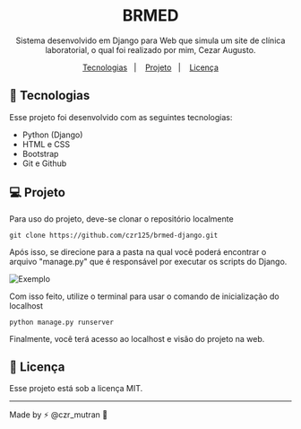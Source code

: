 <h1 align="center"> BRMED </h1>

<p align="center">
Sistema desenvolvido em Django para Web que simula um site de clínica laboratorial, o qual foi realizado por mim, Cezar Augusto.
</p>

<p align="center">
  <a href="#-tecnologias">Tecnologias</a>&nbsp;&nbsp;&nbsp;|&nbsp;&nbsp;&nbsp;
  <a href="#-projeto">Projeto</a>&nbsp;&nbsp;&nbsp;|&nbsp;&nbsp;&nbsp;
  <a href="#memo-licença">Licença</a>
</p>

## 🚀 Tecnologias

Esse projeto foi desenvolvido com as seguintes tecnologias:

- Python (Django)
- HTML e CSS
- Bootstrap
- Git e Github

## 💻 Projeto

Para uso do projeto, deve-se clonar o repositório localmente 

    git clone https://github.com/czr125/brmed-django.git

Após isso, se direcione para a pasta na qual você poderá encontrar o arquivo "manage.py" que é responsável por executar os scripts do Django.

![Exemplo](image.png)

Com isso feito, utilize o terminal para usar o comando de inicialização do localhost

    python manage.py runserver

Finalmente, você terá acesso ao localhost e visão do projeto na web.

## 📑 Licença

Esse projeto está sob a licença MIT.

---

Made by ⚡ @czr_mutran 👋 